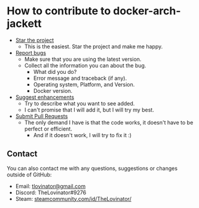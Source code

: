 # How to contribute to docker-arch-jackett

- [Star the project](https://github.com/TheLovinator1/docker-arch-jackett/stargazers)
    - This is the easiest. Star the project and make me happy.
- [Report bugs](https://github.com/TheLovinator1/docker-arch-jackett/issues/new)
    - Make sure that you are using the latest version.
    - Collect all the information you can about the bug.
        - What did you do?
        - Error message and traceback (if any).
        - Operating system, Platform, and Version.
        - Docker version.
- [Suggest enhancements](https://github.com/TheLovinator1/docker-arch-jackett/issues/new)
    - Try to describe what you want to see added.
    - I can't promise that I will add it, but I will try my best.
- [Submit Pull Requests](https://github.com/TheLovinator1/docker-arch-jackett/pulls)
    - The only demand I have is that the code works, it doesn't have to be perfect or efficient.
        - And if it doesn't work, I will try to fix it :)

## Contact

You can also contact me with any questions, suggestions or changes outside of GitHub:

- Email: tlovinator@gmail.com
- Discord: TheLovinator#9276
- Steam: [steamcommunity.com/id/TheLovinator/](https://steamcommunity.com/id/TheLovinator/)
